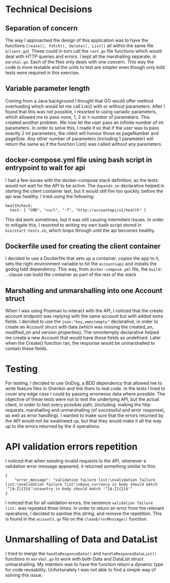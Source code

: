 # Technical Decisions

## Separation of concern
The way I approached the design of this application was to have the functions `Create(), Fetch(), Delete(), List()` all within the same file (`client.go`).
These could in turn call the `rest.go` file functions which would deal with HTTP queries and errors. I kept all the marshalling separate, in `marshal.go`.
Each of the files only deals with one concern. This way the code is more testable and the units to test are simpler even though only bdd tests were required in this exercise.

## Variable parameter length
Coming from a Java background I thought that GO would offer method overloading which would let me call List() with or without parameters.
After I found that this was not possible, I resorted to using variadic parameters, which allowed me to pass none, 1, 2 or n number of parameters.
This created another problem. We now let the user pass an infinite number of int parameters. In order to solve this, I made it so that if the user was to pass
exactly 2 int parameters, the client will honour those as pageNumber and pageSize. Any other number of parameters (including 1 parameter) will return the same
as if the function List() was called without any parameters.

## docker-compose.yml file using bash script in entrypoint to wait for api
I had a few issues with the docker-compose stack definition, as the tests would not wait for the API to be active. The `depends_on` declarative helped in starting the 
client container last, but it would still fire too quickly, before the api was healthy. I tried using the following: 
```
healthcheck:
  test: [ "CMD", "curl", "-f", "http://accountapi/v1/health" ]
```
This did work sometimes, but it was still causing intermitent issues. 
In order to mitigate this, I resorted to writing my own bash script stored in `bin/start-tests.sh`, which loops through until the api becomes healthy. 

## Dockerfile used for creating the client container
I decided to use a Dockerfile that sets up a container, copies the app to it, sets the right environment variable to hit the `accountsapi` and installs the godog bdd dependency.
This way, from `docker-compose.yml` file, the `build: .` clause can build the container as part of the rest of the stack 

## Marshalling and unmarshalling into one Account struct
When I was using Postman to interact with the API, I noticed that the create account endpoint was replying with the same account but with added extra fields.
I decided to use the `json:"key,ommitempty"` declarative, in order to create an Account struct with data (which was missing the created_on, modified_on and version properties).
The ommitempty declarative helped me create a new Account that would have those fields as undefined. Later when the Create() function ran, the response would be unmarshalled
to contain these fields.

# Testing
For testing, I decided to use GoDog, a BDD dependency that allowed me to write feature files in Gherikin and link them to real code.
In the tests I tried to cover any edge case I could by passing erroneous data where possible.
The objective of these tests were not to test the underlying API, but the actual client, in order to test every possible path, (including: making the http requests,
marshalling and unmarshalling (of successful and error response), as well as error handling).
I wanted to make sure that the errors returned by the API would not be swallowed up, but that they would make it all the way up to the errors returned by the 4 operations.

# API validation errors repetition
I noticed that when sending invalid requests to the API, whenever a validation error message appeared, it returned something similar to this:
```
{
    "error_message": "validation failure list:\nvalidation failure list:\nvalidation failure list:\nbase_currency in body should match '^[A-Z]{3}$'\ncountry in body should match '^[A-Z]{2}$'"
}
```
I noticed that for all validation errors, the sentence `validation failure list:` was repeated three times. In order to return an error from the relevant operations, I decided
to sanitise this string, and remove the repetition. This is found in the `accounts.go` file on the `cleanErrorMessage()` function.

# Unmarshalling of Data and DataList
I tried to merge the `handleResponseData()` and `handleResponseDataList()` functions in `marshal.go` to work with both Data and DataList struct unmarshalling. My intention was to have the function return a dynamic type for code reusability. Unfortunately I was not able to find a simple way of solving this issue.
